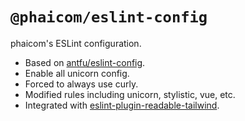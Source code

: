 # `@phaicom/eslint-config`

phaicom's ESLint configuration.

- Based on [antfu/eslint-config](https://github.com/antfu/eslint-config).
- Enable all unicorn config.
- Forced to always use curly.
- Modified rules including unicorn, stylistic, vue, etc.
- Integrated with [eslint-plugin-readable-tailwind](https://github.com/schoero/eslint-plugin-readable-tailwind).
